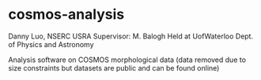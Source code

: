 # cosmos-analysis

Danny Luo, NSERC USRA
Supervisor: M. Balogh
Held at UofWaterloo Dept. of Physics and Astronomy

Analysis software on COSMOS morphological data (data removed due to size constraints but datasets are public and can be found online)
